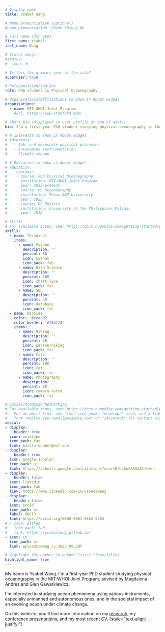 ```yaml
---
# Display name
title: Ysabel Wang

# Name pronunciation (optional)
#name_pronunciation: Chien Shiung Wu

# Full name (for SEO)
first_name: Ysabel
last_name: Wang

# Status emoji
#status:
#  icon: ☕️

# Is this the primary user of the site?
superuser: true

# Role/position/tagline
role: PhD student in Physical Oceanography

# Organizations/Affiliations to show in About widget
organizations:
  - name: MIT-WHOI Joint Program
    #url: https://www.stanford.edu/

# Short bio (displayed in user profile at end of posts)
bio: I'm a first-year PhD student studying physical oceanography in the MIT-WHOI Joint Program. I'm interested in studying ocean phenomena using various instruments, especially unmanned and autonomous ones.

# # Interests to show in About widget
# interests:
#   - Sub- and mesoscale physical processes
#   - Autonomous instrumentation
#   - Climate change

# # Education to show in About widget
# education:
#    courses:
#    - course: PhD Physical Oceanography
#      institution: MIT-WHOI Joint Program
#      year: 2023-present
#    - course: MS Oceanography
#      institution: Texas A&M University
#      year: 2023
#    - course: BS Physics
#      institution: University of the Philippines Diliman
#      year: 2018

# Skills
# For available icons, see: https://docs.hugoblox.com/getting-started/page-builder/#icons
skills:
  - name: Technical
    items:
      - name: Python
        description: ''
        percent: 80
        icon: python
        icon_pack: fab
      - name: Data Science
        description: ''
        percent: 100
        icon: chart-line
        icon_pack: fas
      - name: SQL
        description: ''
        percent: 40
        icon: database
        icon_pack: fas
  - name: Hobbies
    color: '#eeac02'
    color_border: '#f0bf23'
    items:
      - name: Hiking
        description: ''
        percent: 60
        icon: person-hiking
        icon_pack: fas
      - name: Cats
        description: ''
        percent: 100
        icon: cat
        icon_pack: fas
      - name: Photography
        description: ''
        percent: 80
        icon: camera-retro
        icon_pack: fas

# Social/Academic Networking
# For available icons, see: https://docs.hugoblox.com/getting-started/page-builder/#icons
#   For an email link, use "fas" icon pack, "envelope" icon, and a link in the
#   form "mailto:your-email@example.com" or "/#contact" for contact widget.
social:
- display:
    header: true
  icon: envelope
  icon_pack: fas
  link: mailto:ysabel@mit.edu
- display:
    header: true
  icon: google-scholar
  icon_pack: ai
  link: https://scholar.google.com/citations?user=UfLz5uEAAAAJ&hl=en
- display:
    header: false
  icon: linkedin
  icon_pack: fab
  link: https://www.linkedin.com/in/ysabelwang
- display:
    header: false
  icon: orcid
  icon_pack: ai
  label: ORCID
  link: https://orcid.org/0000-0001-5862-5204
# - icon: github
#   icon_pack: fab
#   link: https://ysabelwang.github.io/
- icon: cv
  icon_pack: ai
  link: uploads/wang_cv_2023_09.pdf

# Highlight the author in author lists? (true/false)
highlight_name: true
---
```


My name is Ysabel Wang. I'm a first-year PhD student studying physical oceanography in the MIT-WHOI Joint Program, advised by Magdalena Andres and Glen Gawarkiewicz. 

I'm interested in studying ocean phenomena using various instruments, especially unmanned and autonomous ones, and in the societal impact of an evolving ocean under climate change.

On this website, you'll find more information on my [research](#research), my [conference presentations](#projects), and my [most recent CV](https://ysabelwang.github.io/uploads/wang_cv_2023_09.pdf). 
{style="text-align: justify;"}
